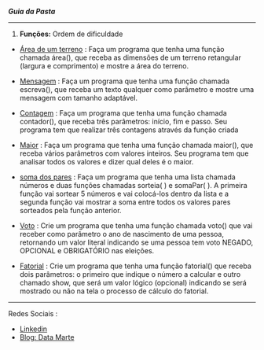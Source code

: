 __*Guia da Pasta*__

---

1. __Funções:__ 
 Ordem de dificuldade 
 
* [Área de um terreno]() : Faça um programa que tenha uma função chamada área(), 
que receba as dimensões de um terreno retangular (largura e comprimento) 
e mostre a área do terreno.

* [Mensagem]() : Faça um programa que tenha uma função chamada escreva(), que receba um texto qualquer como parâmetro e mostre uma mensagem com tamanho adaptável.

* [Contagem]() : Faça um programa que tenha uma função chamada contador(), que receba três parâmetros: início, fim e passo. Seu programa tem que realizar três contagens através da função criada

* [Maior]() : Faça um programa que tenha uma função chamada maior(), que receba vários parâmetros com valores inteiros. Seu programa tem que analisar todos os valores e dizer qual deles é o maior.

* [soma dos pares]() : Faça um programa que tenha uma lista chamada números e duas funções chamadas sorteia( ) e somaPar( ). A primeira função vai sortear 5 números e vai colocá-los dentro da lista e a segunda função vai mostrar a soma entre todos os valores pares sorteados pela função anterior.

* [Voto]() : Crie um programa que tenha uma função chamada voto() que vai receber como parâmetro o ano de nascimento de uma pessoa, retornando um valor literal indicando se uma pessoa tem voto NEGADO, OPCIONAL e OBRIGATÓRIO nas eleições.

* [Fatorial]() : Crie um programa que tenha uma função fatorial() que receba dois parâmetros: o primeiro que indique o número a calcular e outro chamado show, que será um valor lógico (opcional) indicando se será mostrado ou não na tela o processo de cálculo do fatorial.


---

Redes Sociais :

- [Linkedin](https://www.linkedin.com/in/gabriel-marcial-6ba93a1a1/)
- [Blog: Data Marte](https://datamarte.com/)

